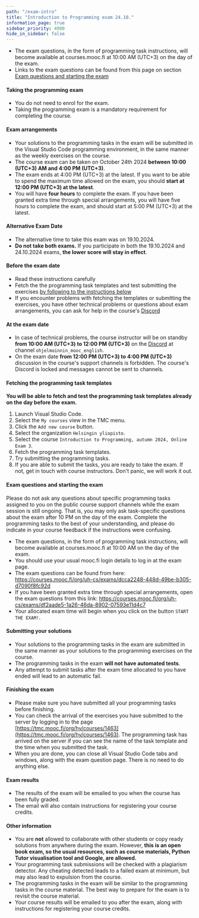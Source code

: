 ```yaml
---
path: "/exam-intro"
title: "Introduction to Programming exam 24.10."
information_page: true
sidebar_priority: 4900
hide_in_sidebar: false
---
```


<!--# Introduction to Programming-->

* The exam questions, in the form of programming task instructions, will become available at courses.mooc.fi at 10:00 AM (UTC+3) on the day of the exam.
* Links to the exam questions can be found from this page on section [Exam questions and starting the exam](#exam-questions-and-starting-the-exam)

#### Taking the programming exam

* You do not need to enrol for the exam.
* Taking the programming exam is a mandatory requirement for completing the course.

#### Exam arrangements

* Your solutions to the programming tasks in the exam will be submitted in the Visual Studio Code programming environment, in the same manner as the weekly exercises on the course.
* The course exam can be taken on October 24th 2024 **between 10:00 (UTC+3) AM and 4:00 PM (UTC+3)**.
* The exam ends at 4:00 PM (UTC+3) at the latest. If you want to be able to spend the maximum time allowed on the exam, you should **start at 12:00 PM (UTC+3) at the latest**.
* You will have **four hours** to complete the exam. If you have been granted extra time through special arrangements, you will have five hours to complete the exam, and should start at 5:00 PM (UTC+3) at the latest.

#### Alternative Exam Date

* The alternative time to take this exam was on 19.10.2024.
* **Do not take both exams.** If you participate in both the 19.10.2024 and 24.10.2024 exams, **the lower score will stay in effect**.


#### Before the exam date

* Read these instructions carefully
* Fetch the the programming task templates and test submitting the exercises [by following to the instructions below](#fetching-the-programming-task-templates)
* If you encounter problems with fetching the templates or submitting the exercises, you have other technical problems or questions about exam arrangements, you can ask for help in the course's [Discord](https://study.cs.helsinki.fi/discord/join/ohjelmoinnin_mooc)

#### At the exam date

* In case of technical problems, the course instructor will be on standby **from 10:00 AM (UTC+3) to 12:00 PM (UTC+3)** on the [Discord](https://study.cs.helsinki.fi/discord/join/ohjelmoinnin_mooc) at channel `ohjelmoinnin_mooc_english`.
* On the exam date **from 12:00 PM (UTC+3) to 4:00 PM (UTC+3)** discussion in the course's support channels is forbidden. The course's Discord is locked and messages cannot be sent to channels.

#### Fetching the programming task templates

**You will be able to fetch and test the programming task templates already on the day before the exam.**

1. Launch Visual Studio Code.
2. Select the `My courses` view in the TMC menu.
3. Click the `Add new course` button.
4. Select the organization `Helsingin yliopisto`.
5. Select the course `Introduction to Programming, autumn 2024, Online Exam 3`.
6. Fetch the programming task templates.
7. Try submitting the programming tasks.
8. If you are able to submit the tasks, you are ready to take the exam. If not, get in touch with course instructors. Don't panic, we will work it out.

#### Exam questions and starting the exam
<notice>
Please do not ask any questions about specific programming tasks assigned to you on the public course support channels while the exam session is still ongoing. That is, you may only ask task-specific questions about the exam after 10 PM on the day of the exam. Complete the programming tasks to the best of your understanding, and please do indicate in your course feedback if the instructions were confusing.
</notice>

* The exam questions, in the form of programming task instructions, will become available at courses.mooc.fi at 10:00 AM on the day of the exam.
* You should use your usual mooc.fi login details to log in at the exam page.
* The exam questions can be found from here: <a href="https://courses.mooc.fi/org/uh-cs/exams/dcca2248-448d-49be-b305-d7090f8fc92d">https://courses.mooc.fi/org/uh-cs/exams/dcca2248-448d-49be-b305-d7090f8fc92d</a>
* If you have been granted extra time through special arrangements, open the exam questions from this link: <a href="https://courses.mooc.fi/org/uh-cs/exams/df2aade5-1a26-46da-8902-07593e11d4c7">https://courses.mooc.fi/org/uh-cs/exams/df2aade5-1a26-46da-8902-07593e11d4c7</a>
* Your allocated exam time will begin when you click on the button `START THE EXAM!`.

#### Submitting your solutions

* Your solutions to the programming tasks in the exam are submitted in the same manner as your solutions to the programming exercises on the course.
* The programming tasks in the exam **will not have automated tests**.
* Any attempt to submit tasks after the exam time allocated to you have ended will lead to an automatic fail.

#### Finishing the exam

* Please make sure you have submitted all your programming tasks before finishing.
* You can check the arrival of the exercises you have submitted to the server by logging in to the page [https://tmc.mooc.fi/org/hy/courses/1463](https://tmc.mooc.fi/org/hy/courses/1463). The programming task has arrived on the server if you can see the name of the task template and the time when you submitted the task.
* When you are done, you can close all Visual Studio Code tabs and windows, along with the exam question page. There is no need to do anything else.

#### Exam results

* The results of the exam will be emailed to you when the course has been fully graded.
* The email will also contain instructions for registering your course credits.

#### Other information

* You are **not** allowed to collaborate with other students or copy ready solutions from anywhere during the exam. However, **this is an open book exam, so the usual resources, such as course materials, Python Tutor visualisation tool and Google, are allowed.**
* Your programming task submissions will be checked with a plagiarism detector. Any cheating detected leads to a failed exam at minimum, but may also lead to expulsion from the course.
* The programming tasks in the exam will be similar to the programming tasks in the course material. The best way to prepare for the exam is to revisit the course material.
* Your course results will be emailed to you after the exam, along with instructions for registering your course credits.

